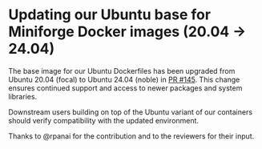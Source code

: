 # Updating our Ubuntu base for Miniforge Docker images (20.04 → 24.04)

The base image for our Ubuntu Dockerfiles has been upgraded from Ubuntu 20.04
(focal) to Ubuntu 24.04 (noble) in
[PR #145](https://github.com/conda-forge/miniforge-images/pull/145).
This change ensures continued support and access to newer packages and system
libraries.

Downstream users building on top of the Ubuntu variant of our containers should
verify compatibility with the updated environment.

Thanks to @rpanai for the contribution and to the reviewers for their input.
